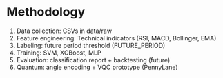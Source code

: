 # Methodology

1. Data collection: CSVs in data/raw
2. Feature engineering: Technical indicators (RSI, MACD, Bollinger, EMA)
3. Labeling: future period threshold (FUTURE_PERIOD)
4. Training: SVM, XGBoost, MLP
5. Evaluation: classification report + backtesting (future)
6. Quantum: angle encoding + VQC prototype (PennyLane)
